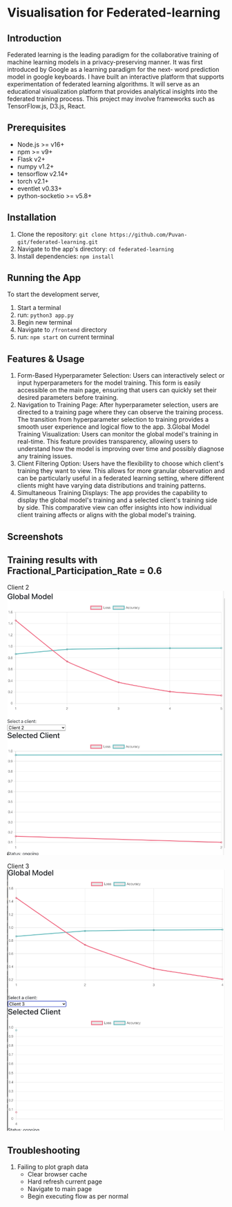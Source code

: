 # Visualisation for Federated-learning

## Introduction
Federated learning is the leading paradigm for the collaborative training of machine learning models in a privacy-preserving manner. It was first introduced by Google as a learning paradigm for the next- word prediction model in google keyboards. I have built an interactive platform that supports experimentation of federated learning algorithms. It will serve as an educational visualization platform that provides analytical insights into the federated training process. This project may involve frameworks such as TensorFlow.js, D3.js, React.

## Prerequisites
- Node.js >= v16+
- npm >= v9+
- Flask v2+
- numpy v1.2+
- tensorflow v2.14+
- torch v2.1+
- eventlet v0.33+
- python-socketio >= v5.8+

## Installation
1. Clone the repository: `git clone https://github.com/Puvan-git/federated-learning.git`
2. Navigate to the app's directory: `cd federated-learning`
3. Install dependencies: `npm install`

## Running the App
To start the development server,
1. Start a terminal
2. run: `python3 app.py`
3. Begin new terminal
4. Navigate to `/frontend` directory
5. run: `npm start` on current terminal

## Features & Usage
1. Form-Based Hyperparameter Selection:
   Users can interactively select or input hyperparameters for the model training.
   This form is easily accessible on the main page, ensuring that users can quickly set their desired parameters before training.
2. Navigation to Training Page:
   After hyperparameter selection, users are directed to a training page where they can observe the training process.
   The transition from hyperparameter selection to training provides a smooth user experience and logical flow to the app.
3.Global Model Training Visualization:
   Users can monitor the global model's training in real-time.
   This feature provides transparency, allowing users to understand how the model is improving over time and possibly diagnose any training issues.
4. Client Filtering Option:
   Users have the flexibility to choose which client's training they want to view.
   This allows for more granular observation and can be particularly useful in a federated learning setting, where different clients might have varying data distributions       and training patterns.
5. Simultaneous Training Displays:
   The app provides the capability to display the global model's training and a selected client's training side by side.
   This comparative view can offer insights into how individual client training affects or aligns with the global model's training.

## Screenshots
## Training results with Fractional_Participation_Rate = 0.6
Client 2
![Client 2](https://github.com/Puvan-git/federated-learning/blob/main/images/global_w_client2.png)

Client 3
![Client 3](https://github.com/Puvan-git/federated-learning/blob/main/images/global_w_client3.png)

## Troubleshooting
1) Failing to plot graph data
   - Clear browser cache
   - Hard refresh current page
   - Navigate to main page
   - Begin executing flow as per normal
